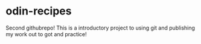 # odin-recipes
Second githubrepo!
This is a introductory project to using git and publishing my work out to got and practice!